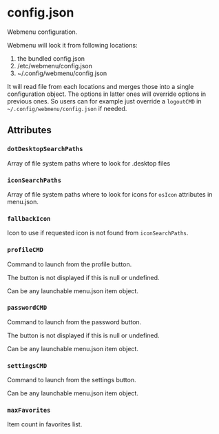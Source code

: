 
# config.json

Webmenu configuration.

Webmenu will look it from following locations:

  1. the bundled config.json
  2. /etc/webmenu/config.json
  3. ~/.config/webmenu/config.json

It will read file from each locations and merges those into a single
configuration object. The options in latter ones will override options in
previous ones. So users can for example just override a `logoutCMD` in
`~/.config/webmenu/config.json` if needed.

## Attributes


### `dotDesktopSearchPaths`

Array of file system paths where to look for .desktop files

### `iconSearchPaths`

Array of file system paths where to look for icons for `osIcon` attributes in
menu.json.

### `fallbackIcon`

Icon to use if requested icon is not found from `iconSearchPaths`.

### `profileCMD`

Command to launch from the profile button.

The button is not displayed if this is null or undefined.

Can be any launchable menu.json item object.

### `passwordCMD`

Command to launch from the password button.

The button is not displayed if this is null or undefined.

Can be any launchable menu.json item object.


### `settingsCMD`

Command to launch from the settings button.

Can be any launchable menu.json item object.

### `maxFavorites`

Item count in favorites list.

